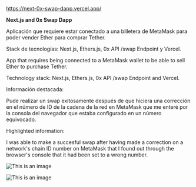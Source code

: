 https://next-0x-swap-dapp.vercel.app/


**Next.js and 0x Swap Dapp**


Aplicación que requiere estar conectado a una billetera de MetaMask para poder vender Ether para comprar Tether.

Stack de tecnologías: Next.js, Ethers.js, 0x API /swap Endpoint y Vercel.


App that requires being connected to a MetaMask wallet to be able to sell Ether to purchase Tether.

Technology stack: Next.js, Ethers.js, 0x API /swap Endpoint and Vercel.


Información destacada:

Pude realizar un swap exitosamente después de que hiciera una corrección en el número de ID de la cadena de la red en MetaMask que me enteré por la consola del navegador que estaba configurado en un número equivocado.


Highlighted information:

I was able to make a succesful swap after having made a correction on a network's chain ID number on MetaMask that I found out through the browser's console that it had been set to a wrong number.



![This is an image](https://i.postimg.cc/9QkmjQm4/Captura-de-pantalla-2022-09-10-143148.png)

![This is an image](https://i.postimg.cc/Cx7vZRB1/Captura-de-pantalla-2022-09-10-141819.png)
